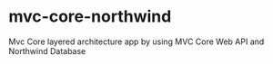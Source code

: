 # mvc-core-northwind
Mvc Core layered architecture app by using MVC Core Web API and Northwind Database
